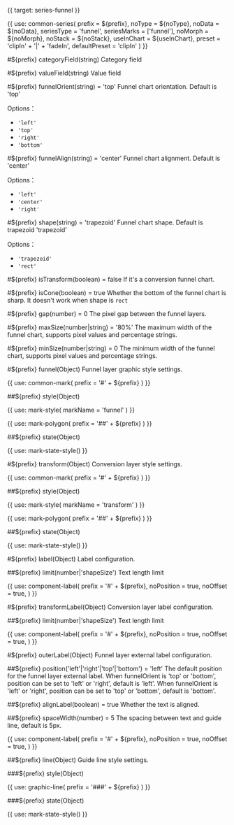 {{ target: series-funnel }}

{{ use: common-series(
  prefix = ${prefix},
  noType = ${noType},
  noData = ${noData},
  seriesType = 'funnel',
  seriesMarks = ['funnel'],
  noMorph = ${noMorph},
  noStack = ${noStack},
  useInChart = ${useInChart},
  preset = 'clipIn' + '|' + 'fadeIn',
  defaultPreset = 'clipIn'
) }}

#${prefix} categoryField(string)
Category field

#${prefix} valueField(string)
Value field

#${prefix} funnelOrient(string) = 'top'
Funnel chart orientation. Default is 'top'

Options：

- `'left'`
- `'top'`
- `'right'`
- `'bottom'`

#${prefix} funnelAlign(string) = 'center'
Funnel chart alignment. Default is 'center'

Options：

- `'left'`
- `'center'`
- `'right'`

#${prefix} shape(string) = 'trapezoid'
Funnel chart shape. Default is trapezoid 'trapezoid'

Options：

- `'trapezoid'`
- `'rect'`

#${prefix} isTransform(boolean) = false
If it's a conversion funnel chart.

#${prefix} isCone(boolean) = true
Whether the bottom of the funnel chart is sharp. It doesn't work when shape is `rect`

#${prefix} gap(number) = 0
The pixel gap between the funnel layers.

#${prefix} maxSize(number|string) = '80%'
The maximum width of the funnel chart, supports pixel values and percentage strings.

#${prefix} minSize(number|string) = 0
The minimum width of the funnel chart, supports pixel values and percentage strings.

#${prefix} funnel(Object)
Funnel layer graphic style settings.

{{ use: common-mark(
  prefix = '#' + ${prefix}
) }}

##${prefix} style(Object)

{{ use: mark-style(
  markName = 'funnel'
) }}

{{ use: mark-polygon(
  prefix = '##' + ${prefix}
) }}

##${prefix} state(Object)

{{ use: mark-state-style() }}

#${prefix} transform(Object)
Conversion layer style settings.

{{ use: common-mark(
  prefix = '#' + ${prefix}
) }}

##${prefix} style(Object)

{{ use: mark-style(
  markName = 'transform'
) }}

{{ use: mark-polygon(
  prefix = '##' + ${prefix}
) }}

##${prefix} state(Object)

{{ use: mark-state-style() }}

#${prefix} label(Object)
Label configuration.

##${prefix} limit(number|'shapeSize')
Text length limit

{{ use: component-label(
  prefix = '#' + ${prefix},
  noPosition = true,
  noOffset = true,
) }}

#${prefix} transformLabel(Object)
Conversion layer label configuration.

##${prefix} limit(number|'shapeSize')
Text length limit

{{ use: component-label(
  prefix = '#' + ${prefix},
  noPosition = true,
  noOffset = true,
) }}

#${prefix} outerLabel(Object)
Funnel layer external label configuration.

##${prefix} position('left'|'right'|'top'|'bottom') = 'left'
The default position for the funnel layer external label.
When funnelOrient is 'top' or 'bottom', position can be set to 'left' or 'right', default is 'left'.
When funnelOrient is 'left' or 'right', position can be set to 'top' or 'bottom', default is 'bottom'.

##${prefix} alignLabel(boolean) = true
Whether the text is aligned.

##${prefix} spaceWidth(number) = 5
The spacing between text and guide line, default is 5px.

{{ use: component-label(
  prefix = '#' + ${prefix},
  noPosition = true,
  noOffset = true,
) }}

##${prefix} line(Object)
Guide line style settings.

###${prefix} style(Object)

{{ use: graphic-line(
  prefix = '###' + ${prefix}
) }}

###${prefix} state(Object)

{{ use: mark-state-style() }}
